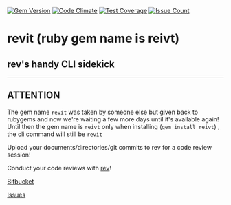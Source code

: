 [![Gem Version](https://badge.fury.io/rb/reivt.svg)](https://badge.fury.io/rb/reivt) [![Code Climate](https://codeclimate.com/repos/57d861ee01430a66ea000bed/badges/4d214cda256127c2391e/gpa.svg)](https://codeclimate.com/repos/57d861ee01430a66ea000bed/feed) [![Test Coverage](https://codeclimate.com/repos/57d861ee01430a66ea000bed/badges/4d214cda256127c2391e/coverage.svg)](https://codeclimate.com/repos/57d861ee01430a66ea000bed/coverage) [![Issue Count](https://codeclimate.com/repos/57d861ee01430a66ea000bed/badges/4d214cda256127c2391e/issue_count.svg)](https://codeclimate.com/repos/57d861ee01430a66ea000bed/feed)

# revit (ruby gem name is reivt)
## rev's handy CLI sidekick

---
## ATTENTION
The gem name ```revit``` was taken by someone else but given back to rubygems and now we're waiting a few more days until it's available again! Until then the gem name is ```reivt``` only when installing (```gem install reivt```) , the cli command will still be ```revit```

Upload your documents/directories/git commits to rev for a code review session!

Conduct your code reviews with [rev](https://rev.vaemoi.co)!

[Bitbucket](https://bitbucket.org/vaemoi/revit)

[Issues](https://bitbucket.org/vaemoi/revit/issues)
